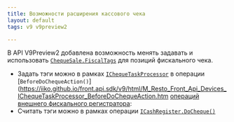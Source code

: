 ```yaml
---
title: Возможности расширения кассового чека
layout: default
tags: v9 v9preview2

---
```


В API V9Preview2 добавлена возможность менять задавать и использовать [`ChequeSale.FiscalTags`](https://iiko.github.io/front.api.sdk/v9/html/P_Resto_Front_Api_Data_Device_Tasks_ChequeSale_FiscalTags.htm) для позиций фискального чека.

- Задать тэги можно в рамках [`IChequeTaskProcessor`](https://iiko.github.io/front.api.doc/v6/ru/ChequeTaskProcessor.html) в операции [`BeforeDoChequeAction()`](https://iiko.github.io/front.api.sdk/v9/html/M_Resto_Front_Api_Devices_IChequeTaskProcessor_BeforeDoChequeAction.htm
  [операций внешнего фискального регистратора](https://iiko.github.io/front.api.doc/v6/ru/CashRegisters.html):
- Считать тэги можно в рамках операции [`ICashRegister.DoCheque()`](https://iiko.github.io/front.api.sdk/v9/html/M_Resto_Front_Api_Devices_ICashRegister_DoCheque.htm)